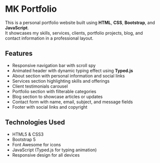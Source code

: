 # MK Portfolio

This is a personal portfolio website built using **HTML**, **CSS**, **Bootstrap**, and **JavaScript**.  
It showcases my skills, services, clients, portfolio projects, blog, and contact information in a professional layout.

## Features

- Responsive navigation bar with scroll spy  
- Animated header with dynamic typing effect using **Typed.js**  
- About section with personal information and social links  
- Services section highlighting skills and offerings  
- Client testimonials carousel  
- Portfolio section with filterable categories  
- Blog section to showcase articles or updates  
- Contact form with name, email, subject, and message fields  
- Footer with social links and copyright

## Technologies Used

- HTML5 & CSS3  
- Bootstrap 5  
- Font Awesome for icons  
- JavaScript (Typed.js for typing animation)  
- Responsive design for all devices
